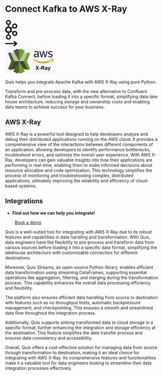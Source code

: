 # Connect Kafka to AWS X-Ray

<div class="connect-images cards blog-grid-card" markdown>
<div>
<img src="../images/kafka_logo.png" width="40px" />
</div>
<div>
<img src="../images/arrow.svg" width="40px" />
</div>
<div>
<img src="./images/aws-x-ray_1.jpg" />
</div>
</div>

Quix helps you integrate Apache Kafka with AWS X-Ray using pure Python.

Transform and pre-process data, with the new alternative to Confluent Kafka Connect, before loading it into a specific format, simplifying data lake house architecture, reducing storage and ownership costs and enabling data teams to achieve success for your business.

## AWS X-Ray

AWS X-Ray is a powerful tool designed to help developers analyze and debug their distributed applications running on the AWS cloud. It provides a comprehensive view of the interactions between different components of an application, allowing developers to identify performance bottlenecks, troubleshoot errors, and optimize the overall user experience. With AWS X-Ray, developers can gain valuable insights into how their applications are performing in real-time, enabling them to make informed decisions about resource allocation and code optimization. This technology simplifies the process of monitoring and troubleshooting complex, distributed applications, ultimately improving the reliability and efficiency of cloud-based systems.

## Integrations

<div class="grid cards" markdown>

- __Find out how we can help you integrate!__

    <a class="md-button md-button--primary" href="https://quix.io/book-a-demo" target="_blank" style="margin:.5rem;">Book a demo</a>

</div>


Quix is a well-suited tool for integrating with AWS X-Ray due to its robust features and capabilities in data handling and transformation. With Quix, data engineers have the flexibility to pre-process and transform data from various sources before loading it into a specific data format, simplifying the lakehouse architecture with customizable connectors for different destinations.

Moreover, Quix Streams, an open-source Python library, enables efficient data transformation using streaming DataFrames, supporting essential operations like aggregation, filtering, and merging during the transformation process. This capability enhances the overall data processing efficiency and flexibility.

The platform also ensures efficient data handling from source to destination with features such as no throughput limits, automatic backpressure management, and checkpointing. This ensures a smooth and streamlined data flow throughout the integration process.

Additionally, Quix supports sinking transformed data to cloud storage in a specific format, further enhancing the integration and storage efficiency at the destination. This feature simplifies the data transfer process and ensures data consistency and accessibility.

Overall, Quix offers a cost-effective solution for managing data from source through transformation to destination, making it an ideal choice for integrating with AWS X-Ray. Its comprehensive features and functionalities make it a valuable tool for data engineers looking to streamline their data integration processes effectively.

